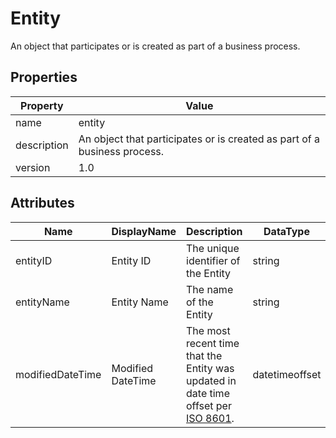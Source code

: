 # Entity

An object that participates or is created as part of a business process. 

## Properties

| Property    | Value                                                        |
| ----------- | ------------------------------------------------------------ |
| name        | entity                                                       |
| description | An object that participates or is created as part of a business process. |
| version     | 1.0                                                          |

## Attributes 

| Name       | DisplayName | Description                         | DataType | Required? | isNullable |
| ---------- | ----------- | ----------------------------------- | -------- | --------- | ---------- |
| entityID   | Entity ID   | The unique identifier of the Entity | string   | yes       | false      |
| entityName | Entity Name | The name of the Entity              | string   | yes       | false      |
| modifiedDateTime| Modified DateTime | The most recent time that the Entity was updated in date time offset per [ISO 8601](https://www.wikipedia.org/wiki/ISO_8601).     | datetimeoffset | no      | true   |

